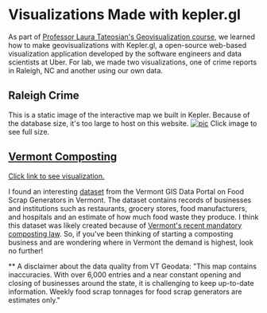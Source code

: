 
# Visualizations Made with kepler.gl
As part of [Professor Laura Tateosian's Geovisualization course](https://wolfware.ncsu.edu/courses/details/?sis_id=SIS:2020:1:1:GIS:715:001), we learned how to make geovisualizations with Kepler.gl, a open-source web-based visualization application developed by the software engineers and data scientists at Uber. For lab, we made two visualizations, one of crime reports in Raleigh, NC and another using our own data. 

## Raleigh Crime
This is a static image of the interactive map we built in Kepler. Because of the database size, it's too large to host on this website. 
[![pic](https://chaedri.github.io/images/kepler-gl.png)](https://chaedri.github.io/images/kepler-gl.png)
Click image to see full size.


## [Vermont Composting](kepler_VT.html)
[Click link to see visualization.](kepler_VT.html)

I found an interesting [dataset](https://geodata.vermont.gov/datasets/VTANR::food-scrap-generators) from the Vermont GIS Data Portal on Food Scrap Generators in Vermont. The dataset contains records of businesses and institutions such as restaurants, grocery stores, food manufacturers, and hospitals and an estimate of how much food waste they produce. I think this dataset was likely created because of [Vermont's recent mandatory composting law](https://dec.vermont.gov/waste-management/solid/materials-mgmt/organic-materials). So, if you've been thinking of starting a composting business and are wondering where in Vermont the demand is highest, look no further!

** A disclaimer about the data quality from VT Geodata: "This map contains inaccuracies. With over 6,000 entries and a near constant opening and closing of businesses around the state, it is challenging to keep up-to-date information. Weekly food scrap tonnages for food scrap generators are estimates only."